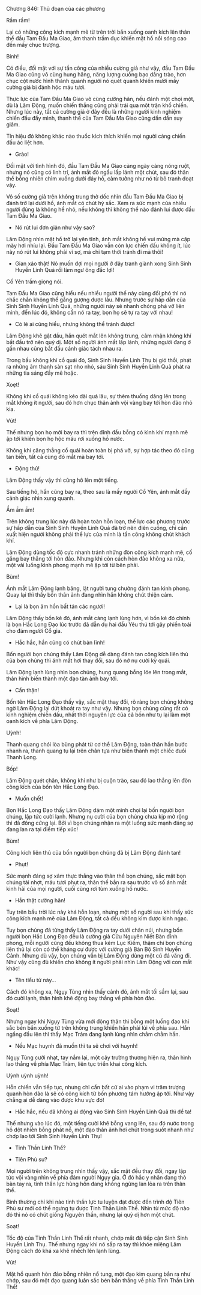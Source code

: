 




Chương 846: Thủ đoạn của các phương


Rầm rầm!

Lại có những công kích mạnh mẽ từ trên trời bắn xuống oanh kích lên thân thể đầu Tam Đầu Ma Giao, âm thanh trầm đục khiến mặt hồ nổi sóng cao đến mấy chục trượng.

Binh!

Có điều, đối mặt với sự tấn công của nhiều cường giả như vậy, đầu Tam Đầu Ma Giao cũng vô cùng hung hăng, năng lượng cuồng bạo dâng trào, hơn chục cột nước hình thành quanh người nó quét quanh khiến mười mấy cường giả bị đánh hộc máu tươi.

Thực lực của Tam Đầu Ma Giao vô cùng cường hãn, nếu đánh một chọi một, dù là Lâm Động, muốn chiến thắng cũng phải trải qua một trận khổ chiến. Nhưng lúc này, tất cả cường giả ở đây đều là những người kinh nghiệm chiến đấu đầy mình, thanh thế của Tam Đầu Ma Giao cũng dần dần suy giảm.

Tín hiệu đó không khác nào thuốc kích thích khiến mọi người càng chiến đấu ác liệt hơn.

- Grào!

Đối mặt với tình hình đó, đầu Tam Đầu Ma Giao càng ngày càng nóng ruột, nhưng nó cũng có linh trí, ánh mắt đỏ ngầu lấp lánh một chút, sau đó thân thể bỗng nhiên chìm xuống dưới đáy hồ, cảm tưởng như nó từ bỏ tranh đoạt vậy.

Vô số cường giả trên không trung thở dốc nhìn đầu Tam Đầu Ma Giao bị đánh trở lại dưới hồ, ánh mắt có chút hỷ sắc. Xem ra sức mạnh của nhiều người đúng là không hề nhỏ, nếu không thì không thể nào đánh lui được đầu Tam Đầu Ma Giao.

- Nó rút lui đơn giản như vậy sao?

Lâm Động nhìn mặt hồ trở lại yên tĩnh, ánh mắt không hề vui mừng mà cặp mày hơi nhíu lại. Đầu Tam Đầu Ma Giao vẫn còn lực chiến đấu không ít, lúc này nó rút lui không phải vì sợ, mà chỉ tạm thời tránh đi mà thôi!

- Gian xảo thật! Nó muốn đợi mọi người ở đây tranh giành xong Sinh Sinh Huyền Linh Quả rồi làm ngư ông đắc lợi!

Cổ Yên trầm giọng nói.

Tam Đầu Ma Giao cũng hiểu nếu nhiều người thế này cùng đối phó thì nó chắc chắn không thể gắng gượng được lâu. Nhưng trước sự hấp dẫn của Sinh Sinh Huyền Linh Quả, những người này sẽ nhanh chóng phá vỡ liên minh, đến lúc đó, không cần nó ra tay, bọn họ sẽ tự ra tay với nhau!

- Có lẽ ai cũng hiểu, nhưng không thể tránh được!

Lâm Động khẽ gật đầu, hắn quét mắt lên không trung, cảm nhận không khí bắt đầu trở nên quỷ dị. Một số người ánh mắt lấp lánh, những người đang ở gần nhau cũng bắt đầu cảnh giác tách nhau ra.

Trong bầu không khí cổ quái đó, Sinh Sinh Huyền Linh Thụ bị gió thổi, phát ra những âm thanh sàn sạt nho nhỏ, sáu Sinh Sinh Huyền Linh Quả phát ra những tia sáng đầy mê hoặc.

Xoẹt!

Không khí cổ quái không kéo dài quá lâu, sự thèm thuồng dâng lên trong mắt không ít người, sau đó hơn chục thân ảnh vội vàng bay tới hòn đảo nhỏ kia.

Vút!

Thế nhưng bọn họ mới bay ra thì trên đỉnh đầu bỗng có kình khí mạnh mẽ ập tới khiến bọn họ hộc máu rơi xuống hồ nước.

Không khí căng thẳng cổ quái hoàn toàn bị phá vỡ, sự hợp tác theo đó cũng tan biến, tất cả cùng đỏ mắt mà bay tới.

- Động thủ!

Lâm Động thấy vậy thì cũng hô lên một tiếng.

Sau tiếng hô, hắn cũng bay ra, theo sau là mấy người Cổ Yên, ánh mắt đầy cảnh giác nhìn xung quanh.

Ầm ầm ầm!

Trên không trung lúc này đã hoàn toàn hỗn loạn, thế lực các phương trước sự hấp dẫn của Sinh Sinh Huyền Linh Quả đã trở nên điên cuồng, chỉ cần xuất hiện người không phải thế lực của mình là tấn công không chút khách khí.

Lâm Động dùng tốc độ cực nhanh tránh những đòn công kích mạnh mẽ, cố gắng bay thẳng tới hòn đảo. Nhưng khi còn cách hòn đảo không xa nữa, một vài luồng kình phong mạnh mẽ ập tới từ bên phải.

Bùm!

Ánh mắt Lâm Động lạnh băng, lật người tung chưởng đánh tan kình phong. Quay lại thì thấy bốn thân ảnh đang nhìn hắn không chút thiện cảm.

- Lại là bọn âm hồn bất tán các ngươi!

Lâm Động thấy bốn kẻ đó, ánh mắt càng lạnh lùng hơn, vì bốn kẻ đó chính là bọn Hắc Long Đạo lúc trước đã dẫn dụ hai đầu Yêu thú tới gây phiền toái cho đám người Cổ gia.

- Hắc hắc, hắn cũng có chút bản lĩnh!

Bốn người bọn chúng thấy Lâm Động dễ dàng đánh tan công kích liên thủ của bọn chúng thì ánh mắt hơi thay đổi, sau đó nở nụ cười kỳ quái.

Lâm Động lạnh lùng nhìn bọn chúng, hung quang bỗng lóe lên trong mắt, thân hình biến thành một đạo tàn ảnh bay tới.

- Cẩn thận!

Bốn tên Hắc Long Đạo thấy vậy, sắc mặt thay đổi, rõ ràng bọn chúng không ngờ Lâm Động lại dứt khoát ra tay như vậy. Nhưng bọn chúng cũng rất có kinh nghiệm chiến đấu, nhất thời nguyên lực của cả bốn như tụ lại làm một oanh kích về phía Lâm Động.

Uỳnh!

Thanh quang chói lòa bùng phát từ cơ thể Lâm Động, toàn thân hắn bước nhanh ra, thanh quang tụ lại trên chân tựa như biến thành một chiếc đuôi Thanh Long.

Bốp!

Lâm Động quét chân, không khí như bị cuộn trào, sau đó lao thẳng lên đòn công kích của bốn tên Hắc Long Đạo.

- Muốn chết!

Bọn Hắc Long Đạo thấy Lâm Động dám một mình chọi lại bốn người bọn chúng, lập tức cười lạnh. Nhưng nụ cười của bọn chúng chưa kịp mở rộng thì đã đông cứng lại. Bởi vì bọn chúng nhận ra một luồng sức mạnh đáng sợ đang lan ra tại điểm tiếp xúc!

Bùm!

Công kích liên thủ của bốn người bọn chúng đã bị Lâm Động đánh tan!

- Phụt!

Sức mạnh đáng sợ xâm thực thẳng vào thân thể bọn chúng, sắc mặt bọn chúng tái nhợt, máu tươi phụt ra, thân thể bắn ra sau trước vô số ánh mắt kinh hãi của mọi người, cuối cùng rơi tùm xuống hồ nước.

- Hắn thật cường hãn!

Tuy trên bầu trời lúc này khá hỗn loạn, nhưng một số người sau khi thấy sức công kích mạnh mẽ của Lâm Động, tất cả đều không kìm được kinh ngạc.

Tuy bọn chúng đã từng thấy Lâm Động ra tay dưới chân núi, nhưng bốn người bọn Hắc Long Đạo đều là cường giả Cửu Nguyên Niết Bàn đỉnh phong, mỗi người cũng đều không thua kém Lục Kiếm, thậm chí bọn chúng liên thủ lại còn có thể kháng cự được với cường giả Bán Bộ Sinh Huyền Cảnh. Nhưng dù vậy, bọn chúng vẫn bị Lâm Động dùng một cú đá văng đi. Như vậy cũng đủ khiến cho không ít người phải nhìn Lâm Động với con mắt khác!

- Tên tiểu tử này…

Cách đó không xa, Ngụy Tùng nhìn thấy cảnh đó, ánh mắt tối sầm lại, sau đó cười lạnh, thân hình khẽ động bay thẳng về phía hòn đảo.

Soạt!

Nhưng ngay khi Ngụy Tùng vừa mới động thân thì bỗng một luồng đao khí sắc bén bắn xuống từ trên không trung khiến hắn phải lùi về phía sau. Hắn ngẩng đầu lên thì thấy Mạc Trảm đang lạnh lùng nhìn chằm chằm hắn.

- Nếu Mạc huynh đã muốn thì ta sẽ chơi với huynh!

Ngụy Tùng cười nhạt, tay nắm lại, một cây trường thương hiện ra, thân hình lao thẳng về phía Mạc Trảm, liên tục triển khai công kích.

Uỳnh uỳnh uỳnh!

Hỗn chiến vẫn tiếp tục, nhưng chỉ cần bất cứ ai vào phạm vi trăm trượng quanh hòn đảo là sẽ có công kích từ bốn phương tám hướng ập tới. Như vậy chẳng ai dễ dàng vào được khu vực đó!

- Hắc hắc, nếu đã không ai động vào Sinh Sinh Huyền Linh Quả thì để ta!

Thế nhưng vào lúc đó, một tiếng cười khẽ bỗng vang lên, sau đó nước trong hồ đột nhiên bỗng phát nổ, một đạo thân ảnh hơi chút trong suốt nhanh như chớp lao tới Sinh Sinh Huyền Linh Thụ!

- Tinh Thần Linh Thể?

- Tiên Phù sư?

Mọi người trên không trung nhìn thấy vậy, sắc mặt đều thay đổi, ngay lập tức vội vàng nhìn về phía đám người Ngụy gia. Ở đó hắc y nhân đang thò bàn tay ra, tinh thần lực hùng hồn đang không ngừng lan lỏa ra trên thân thể.

Bình thường chỉ khi nào tinh thần lực tu luyện đạt được đến trình độ Tiên Phù sư mới có thể ngưng tụ được Tinh Thần Linh Thể. Nhìn từ mức độ nào đó thì nó có chút giống Nguyên thần, nhưng lại quỷ dị hơn một chút.

Soạt!

Tốc độ của Tinh Thần Linh Thể rất nhanh, chớp mắt đã tiếp cận Sinh Sinh Huyền Linh Thụ. Thế nhưng ngay khi nó sắp ra tay thì khóe miệng Lâm Động cách đó khá xa khẽ nhếch lên lạnh lùng.

Vút!

Mặt hồ quanh hòn đảo bỗng nhiên nổ tung, một đạo kim quang bắn ra như chớp, sau đó một đạo quang luân sắc bén bắn thẳng về phía Tinh Thần Linh Thể!




